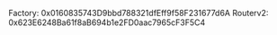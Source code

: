 Factory: 0x0160835743D9bbd788321dfEff9f58F231677d6A
Routerv2: 0x623E6248Ba61f8aB694b1e2FD0aac7965cF3F5C4